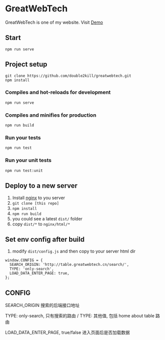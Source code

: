 # GreatWebTech
GreatWebTech is one of my website. Visit [Demo](http://table.greatwebtech.cn)

## Start
```
npm run serve
```

## Project setup
```
git clone https://github.com/double2kill/greatwebtech.git
npm install
```

### Compiles and hot-reloads for development
```
npm run serve
```

### Compiles and minifies for production
```
npm run build
```

### Run your tests
```
npm run test
```

### Run your unit tests
```
npm run test:unit
```

## Deploy to a new server

1. Install [nginx](https://www.runoob.com/linux/nginx-install-setup.html) to you server
2. `git clone [this repo]`
3. `npm install`
4. `npm run build`
5. you could see a latest `dist/` folder
6. copy `dist/*` to `nginx/html/*`

## Set env config after build

1. modify `dist/config.js` and then copy to your server html dir

```
window.CONFIG = {
  SEARCH_ORIGIN: 'http://table.greatwebtech.cn/search/',
  TYPE: 'only-search',
  LOAD_DATA_ENTER_PAGE: true,
};
```

## CONFIG

SEARCH_ORIGIN 搜索的后端接口地址

TYPE: only-search, 只有搜索的路由 / TYPE: 其他值, 包括 home about table 路由

LOAD_DATA_ENTER_PAGE, true/false 进入页面后是否加载数据
